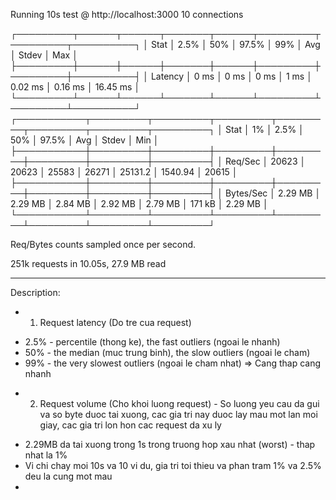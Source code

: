 Running 10s test @ http://localhost:3000
10 connections

┌─────────┬──────┬──────┬───────┬──────┬─────────┬─────────┬──────────┐
│ Stat    │ 2.5% │ 50%  │ 97.5% │ 99%  │ Avg     │ Stdev   │ Max      │
├─────────┼──────┼──────┼───────┼──────┼─────────┼─────────┼──────────┤
│ Latency │ 0 ms │ 0 ms │ 0 ms  │ 1 ms │ 0.02 ms │ 0.16 ms │ 16.45 ms │
└─────────┴──────┴──────┴───────┴──────┴─────────┴─────────┴──────────┘
┌───────────┬─────────┬─────────┬─────────┬─────────┬─────────┬─────────┬─────────┐
│ Stat      │ 1%      │ 2.5%    │ 50%     │ 97.5%   │ Avg     │ Stdev   │ Min     │
├───────────┼─────────┼─────────┼─────────┼─────────┼─────────┼─────────┼─────────┤
│ Req/Sec   │ 20623   │ 20623   │ 25583   │ 26271   │ 25131.2 │ 1540.94 │ 20615   │
├───────────┼─────────┼─────────┼─────────┼─────────┼─────────┼─────────┼─────────┤
│ Bytes/Sec │ 2.29 MB │ 2.29 MB │ 2.84 MB │ 2.92 MB │ 2.79 MB │ 171 kB  │ 2.29 MB │
└───────────┴─────────┴─────────┴─────────┴─────────┴─────────┴─────────┴─────────┘

Req/Bytes counts sampled once per second.

251k requests in 10.05s, 27.9 MB read

------------------------------------------------

Description:
- 1. Request latency (Do tre cua request)
+ 2.5% - percentile (thong ke), the fast outliers (ngoai le nhanh)
+ 50% - the median (muc trung binh), the slow outliers (ngoai le cham)
+ 99% - the very slowest outliers (ngoai le cham nhat)
=> Cang thap cang nhanh

- 2. Request volume (Cho khoi luong request) - So luong yeu cau da gui va so byte duoc tai xuong, cac gia tri nay duoc lay mau mot lan moi giay, cac gia tri lon hon cac request da xu ly
+ 2.29MB da tai xuong trong 1s trong truong hop xau nhat (worst) - thap nhat la 1%
+ Vi chi chay moi 10s va 10 vi du, gia tri toi thieu va phan tram 1% va 2.5% deu la cung mot mau
+ 